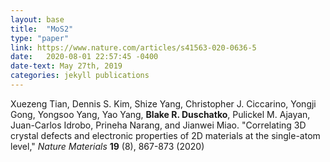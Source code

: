 ```yaml
---
layout: base
title:  "MoS2"
type: "paper"
link: https://www.nature.com/articles/s41563-020-0636-5
date:   2020-08-01 22:57:45 -0400
date-text: May 27th, 2019
categories: jekyll publications
---
```


Xuezeng Tian, Dennis S. Kim, Shize Yang, Christopher J. Ciccarino, Yongji Gong, Yongsoo Yang, Yao Yang, __Blake R. Duschatko__, Pulickel M. Ajayan, Juan-Carlos Idrobo, Prineha Narang, and Jianwei Miao. "Correlating 3D crystal defects and electronic properties of 2D materials at the single-atom level," _Nature Materials_ __19__ (8), 867-873 (2020)

